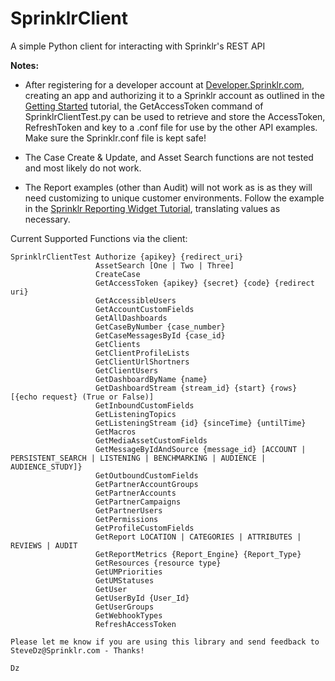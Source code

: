 # SprinklrClient
A simple Python client for interacting with Sprinklr's REST API

**Notes:**
- After registering for a developer account at [Developer.Sprinklr.com](https://developer.sprinklr.com), creating an app and authorizing it to a Sprinklr account as outlined in the [Getting Started](https://developer.sprinklr.com/docs/read/api_overview/Getting_Started) tutorial, the GetAccessToken command of SprinklrClientTest.py can be used to retrieve and store the AccessToken, RefreshToken and key to a .conf file for use by the other API examples. Make sure the Sprinklr.conf file is kept safe!

- The Case Create & Update, and Asset Search functions are not tested and most likely do not work.

- The Report examples  (other than Audit) will not work as is as they will need customizing to unique customer environments. Follow the example in the [Sprinklr Reporting Widget Tutorial](https://developer.sprinklr.com/docs/read/api_tutorials/Sprinklr_Reporting_Widget_Tutorial), translating values as necessary.

Current Supported Functions via the client:

```
SprinklrClientTest Authorize {apikey} {redirect_uri}
                   AssetSearch [One | Two | Three]
                   CreateCase
                   GetAccessToken {apikey} {secret} {code} {redirect uri}
                   GetAccessibleUsers
                   GetAccountCustomFields
                   GetAllDashboards
                   GetCaseByNumber {case_number}
                   GetCaseMessagesById {case_id}
                   GetClients
                   GetClientProfileLists
                   GetClientUrlShortners
                   GetClientUsers
                   GetDashboardByName {name}
                   GetDashboardStream {stream_id} {start} {rows} [{echo request} (True or False)]
                   GetInboundCustomFields
                   GetListeningTopics
                   GetListeningStream {id} {sinceTime} {untilTime}
                   GetMacros
                   GetMediaAssetCustomFields
                   GetMessageByIdAndSource {message_id} [ACCOUNT | PERSISTENT_SEARCH | LISTENING | BENCHMARKING | AUDIENCE | AUDIENCE_STUDY]}
                   GetOutboundCustomFields
                   GetPartnerAccountGroups
                   GetPartnerAccounts
                   GetPartnerCampaigns
                   GetPartnerUsers
                   GetPermissions
                   GetProfileCustomFields
                   GetReport LOCATION | CATEGORIES | ATTRIBUTES | REVIEWS | AUDIT
                   GetReportMetrics {Report_Engine} {Report_Type}
                   GetResources {resource type}
                   GetUMPriorities
                   GetUMStatuses
                   GetUser
                   GetUserById {User_Id}
                   GetUserGroups
                   GetWebhookTypes
                   RefreshAccessToken

Please let me know if you are using this library and send feedback to SteveDz@Sprinklr.com - Thanks!

Dz